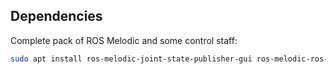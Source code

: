 

## Dependencies

Complete pack of ROS Melodic and some control staff:

```bash
sudo apt install ros-melodic-joint-state-publisher-gui ros-melodic-ros-control ros-melodic-ros-controllers
```

